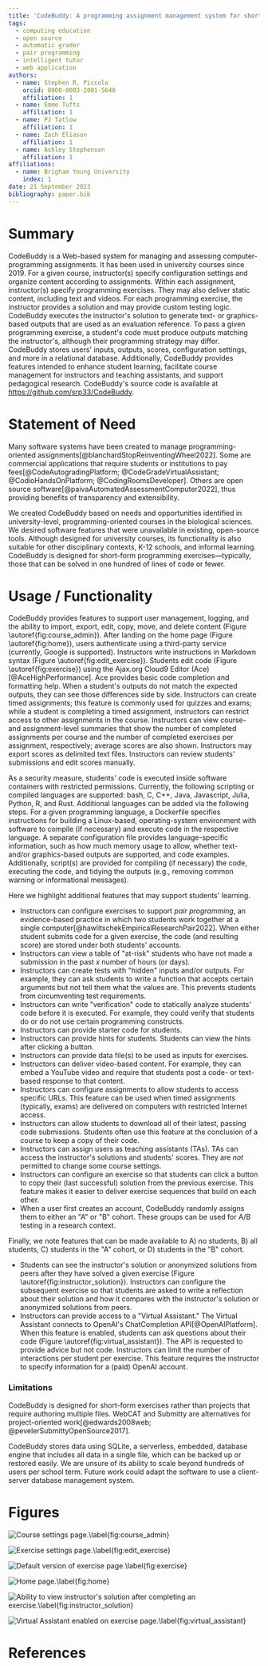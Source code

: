 ```yaml
---
title: 'CodeBuddy: A programming assignment management system for short-form exercises'
tags:
  - computing education
  - open source
  - automatic grader
  - pair programming
  - intelligent tutor
  - web application
authors:
  - name: Stephen R. Piccolo
    orcid: 0000-0003-2001-5640
    affiliation: 1
  - name: Emme Tufts
    affiliation: 1
  - name: PJ Tatlow
    affiliation: 1
  - name: Zach Eliason
    affiliation: 1
  - name: Ashley Stephenson
    affiliation: 1
affiliations:
  - name: Brigham Young University
    index: 1
date: 21 September 2023
bibliography: paper.bib
---
```


# Summary

CodeBuddy is a Web-based system for managing and assessing computer-programming assignments. It has been used in university courses since 2019. For a given course, instructor(s) specify configuration settings and organize content according to assignments. Within each assignment, instructor(s) specify programming exercises. They may also deliver static content, including text and videos. For each programming exercise, the instructor provides a solution and may provide custom testing logic. CodeBuddy executes the instructor's solution to generate text- or graphics-based outputs that are used as an evaluation reference. To pass a given programming exercise, a student's code must produce outputs matching the instructor's, although their programming strategy may differ. CodeBuddy stores users' inputs, outputs, scores, configuration settings, and more in a relational database. Additionally, CodeBuddy provides features intended to enhance student learning, facilitate course management for instructors and teaching assistants, and support pedagogical research. CodeBuddy's source code is available at https://github.com/srp33/CodeBuddy.

# Statement of Need

Many software systems have been created to manage programming-oriented assignments[@blanchardStopReinventingWheel2022]. Some are commercial applications that require students or institutions to pay fees[@CodeAutogradingPlatform; @CodeGradeVirtualAssistant; @CodioHandsOnPlatform; @CodingRoomsDeveloper]. Others are open source software[@paivaAutomatedAssessmentComputer2022], thus providing benefits of transparency and extensibility.

We created CodeBuddy based on needs and opportunities identified in university-level, programming-oriented courses in the biological sciences. We desired software features that were unavailable in existing, open-source tools. Although designed for university courses, its functionality is also suitable for other disciplinary contexts, K-12 schools, and informal learning. CodeBuddy is designed for short-form programming exercises—typically, those that can be solved in one hundred of lines of code or fewer.

# Usage / Functionality

CodeBuddy provides features to support user management, logging, and the ability to import, export, edit, copy, move, and delete content (Figure \autoref{fig:course_admin}). After landing on the home page (Figure \autoref{fig:home}), users authenticate using a third-party service (currently, Google is supported). Instructors write instructions in Markdown syntax (Figure \autoref{fig:edit_exercise}). Students edit code (Figure \autoref{fig:exercise}) using the Ajax.org Cloud9 Editor (Ace)[@AceHighPerformance]. Ace provides basic code completion and formatting help. When a student's outputs do not match the expected outputs, they can see those differences side by side. Instructors can create timed assignments; this feature is commonly used for quizzes and exams; while a student is completing a timed assignment, instructors can restrict access to other assignments in the course. Instructors can view course- and assignment-level summaries that show the number of completed assignments per course and the number of completed exercises per assignment, respectively; average scores are also shown. Instructors may export scores as delimited text files. Instructors can review students' submissions and edit scores manually.

As a security measure, students' code is executed inside software containers with restricted permissions. Currently, the following scripting or compiled languages are supported: bash, C, C++, Java, Javascript, Julia, Python, R, and Rust. Additional languages can be added via the following steps. For a given programming language, a Dockerfile specifies instructions for building a Linux-based, operating-system environment with software to compile (if necessary) and execute code in the respective language. A separate configuration file provides language-specific information, such as how much memory usage to allow, whether text- and/or graphics-based outputs are supported, and code examples. Additionally, script(s) are provided for compiling (if necessary) the code, executing the code, and tidying the outputs (e.g., removing common warning or informational messages).

Here we highlight additional features that may support students' learning.

* Instructors can configure exercises to support *pair programming*, an evidence-based practice in which two students work together at a single computer[@hawlitschekEmpiricalResearchPair2022]. When either student submits code for a given exercise, the code (and resulting score) are stored under both students' accounts.
* Instructors can view a table of "at-risk" students who have not made a submission in the past *x* number of hours (or days).
* Instructors can create tests with "hidden" inputs and/or outputs. For example, they can ask students to write a function that accepts certain arguments but not tell them what the values are. This prevents students from circumventing test requirements.
* Instructors can write "verification" code to statically analyze students' code before it is executed. For example, they could verify that students do or do not use certain programming constructs.
* Instructors can provide starter code for students.
* Instructors can provide hints for students. Students can view the hints after clicking a button.
* Instructors can provide data file(s) to be used as inputs for exercises.
* Instructors can deliver video-based content. For example, they can embed a YouTube video and require that students post a code- or text-based response to that content.
* Instructors can configure assignments to allow students to access specific URLs. This feature can be used when timed assignments (typically, exams) are delivered on computers with restricted Internet access.
* Instructors can allow students to download all of their latest, passing code submissions. Students often use this feature at the conclusion of a course to keep a copy of their code.
* Instructors can assign users as teaching assistants (TAs). TAs can access the instructor's solutions and students' scores. They are *not* permitted to change some course settings.
* Instructors can configure an exercise so that students can click a button to copy their (last successful) solution from the previous exercise. This feature makes it easier to deliver exercise sequences that build on each other.
* When a user first creates an account, CodeBuddy randomly assigns them to either an "A" or "B" cohort. These groups can be used for A/B testing in a research context.

Finally, we note features that can be made available to A) no students, B) all students, C) students in the "A" cohort, or D) students in the "B" cohort.

* Students can see the instructor's solution or anonymized solutions from peers after they have solved a given exercise (Figure \autoref{fig:instructor_solution}). Instructors can configure the subsequent exercise so that students are asked to write a reflection about their solution and how it compares with the instructor's solution or anonymized solutions from peers.
* Instructors can provide access to a "Virtual Assistant." The Virtual Assistant connects to OpenAI's ChatCompletion API[@OpenAIPlatform]. When this feature is enabled, students can ask questions about their code (Figure \autoref{fig:virtual_assistant}). The API is requested to provide advice but not code. Instructors can limit the number of interactions per student per exercise. This feature requires the instructor to specify information for a (paid) OpenAI account.

### Limitations

CodeBuddy is designed for short-form exercises rather than projects that require authoring multiple files. WebCAT and Submitty are alternatives for project-oriented work[@edwards2008web; @pevelerSubmittyOpenSource2017].

CodeBuddy stores data using SQLite, a serverless, embedded, database engine that includes all data in a single file, which can be backed up or restored easily. We are unsure of its ability to scale beyond hundreds of users per school term. Future work could adapt the software to use a client-server database management system.

# Figures

![Course settings page.\label{fig:course_admin}](screenshots/course_admin.png)

![Exercise settings page.\label{fig:edit_exercise}](screenshots/edit_exercise.png)

![Default version of exercise page.\label{fig:exercise}](screenshots/exercise.png)

![Home page.\label{fig:home}](screenshots/home.png)

![Ability to view instructor's solution after completing an exercise.\label{fig:instructor_solution}](screenshots/instructor_solution.png)

![Virtual Assistant enabled on exercise page.\label{fig:virtual_assistant}](screenshots/virtual_assistant.png)

# References
